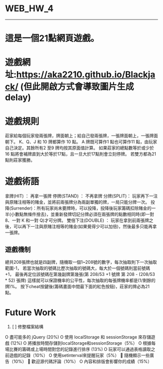 # WEB_HW_4

---
# 這是一個21點網頁遊戲。
# 遊戲網址:https://aka2210.github.io/Blackjack/ (但此開啟方式會導致圖片生成delay)

# 遊戲規則

莊家給每個玩家發兩張牌，牌面朝上；給自己發兩張牌，一張牌面朝上，一張牌面朝下。
K、Q、J 和 10 牌都算作 10 點。 A 牌既可算作1 點也可算作11 點，由玩家自己決定。其餘所有2 至9 牌均按其原面值計算。
如果莊家的總點數等於或少於16 點將會補牌直到大於等於17點，且一旦大於17點則會立刻停牌。
若雙方都為21點則莊家獲勝。


# 遊戲術語

拿牌(HIT) ： 再拿一張牌
停牌(STAND) ： 不再拿牌 
分牌(SPLIT)： 玩家再下一注與原賭注相等的賭金，並將前兩張牌分為兩副單獨的牌，一局只能分牌一次。
投降(Surrender)：所有玩家尚未要牌時，可以投降，投降後玩家籌碼扣除賭金的一半(小數點無條件捨去)，並重新發牌切記分牌必須在兩張牌的點數相同時(即一對 8、一對 K 和一對 Q)才可分牌。
雙倍下注(DOUBLE) ： 玩家在拿到前兩張牌之後，可以再下一注與原賭注相等的賭金(如果覺得少可以加倍)，然後最多只能再拿一張牌。

## 遊戲機制

總共208張牌也就是四副牌，隨機取一個1~208號的數字，每次抽取則下一次抽取範圍-1，
若當次抽取的號碼比歷次抽取的號碼大，每大於一個號碼則當前號碼+1，
最後再定位該號碼在第幾副牌第幾張(第 208/53 +1 號牌 第 208 - (208/53 * 52) 張牌)
這樣就可以保證機率的公平性，每次抽取的每張牌機率都是(1/剩餘的牌)%。
按下cheat按鍵後(籌碼畫面中間最下面的紅色按鈕)，莊家的牌必為21點。

# Future Work

1. [ ] 修整檔案結構

O 盡可能多的 jQuery (20%)
O 使用 localStorage 和 sessionStorage 來存儲遊戲 (12%)
O 將播放時間存儲到localStorage和sessionStorage（5%）
O 根據每場比賽的籌碼或上場時間對您的記錄進行排序 (13%) 
O 玩家可以通過表格讀取之前遊戲的記錄（10%）
O 使用setinterval來提醒玩家（5%）
 隨機顯示一些廣告（10%）
 歡迎源代碼評論（10%）
O 內容和排版會影響你的成績（15%）
